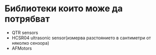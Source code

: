 # Библиотеки които може да потрябват
-	QTR sensors
-	HCSR04 ultrasonic sensor(измерва разстоянието в сантиметри от няколко сензора)
- AFMotors
